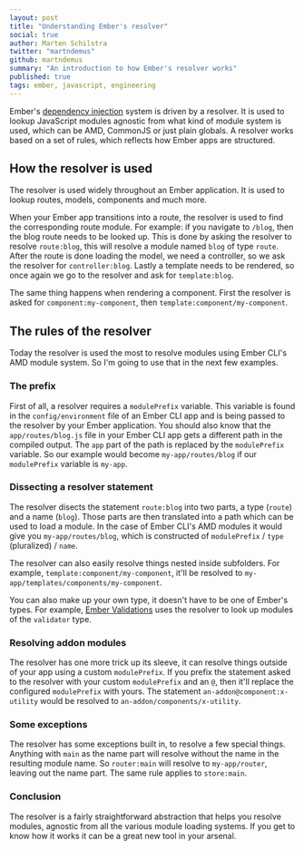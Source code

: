 ```yaml
---
layout: post
title: "Understanding Ember's resolver"
social: true
author: Marten Schilstra
twitter: "martndemus"
github: martndemus
summary: "An introduction to how Ember's resolver works"
published: true
tags: ember, javascript, engineering
---
```


Ember's [dependency injection](https://guides.emberjs.com/v2.8.0/applications/dependency-injection/) system is driven by a resolver.
It is used to lookup JavaScript modules agnostic from what kind of module system is used, which can be AMD, CommonJS or just plain globals.
A resolver works based on a set of rules, which reflects how Ember apps are structured.

## How the resolver is used

The resolver is used widely throughout an Ember application.
It is used to lookup routes, models, components and much more.

When your Ember app transitions into a route, the resolver is used to find the corresponding route module. 
For example: if you navigate to `/blog`, then the blog route needs to be looked up. 
This is done by asking the resolver to resolve `route:blog`, this will resolve a module named `blog` of type `route`.
After the route is done loading the model, we need a controller, so we ask the resolver for `controller:blog`. 
Lastly a template needs to be rendered, so once again we go to the resolver and ask for `template:blog`.

The same thing happens when rendering a component. First the resolver is asked for `component:my-component`,
then `template:component/my-component`.

## The rules of the resolver

Today the resolver is used the most to resolve modules using Ember CLI's AMD module system.
So I'm going to use that in the next few examples.

### The prefix

First of all, a resolver requires a `modulePrefix` variable.
This variable is found in the `config/environment` file of an Ember CLI app and is being passed to the resolver by your Ember application.
You should also know that the `app/routes/blog.js` file in your Ember CLI app gets a different path in the compiled output.
The `app` part of the path is replaced by the `modulePrefix` variable. So our example would become `my-app/routes/blog` if our `modulePrefix` variable is `my-app`.

### Dissecting a resolver statement

The resolver disects the statement `route:blog` into two parts, a type (`route`) and a name (`blog`). Those parts are then translated into a path which can be used to load a module.
In the case of Ember CLI's AMD modules it would give you `my-app/routes/blog`, which is constructed of `modulePrefix` / `type` (pluralized) / `name`.

The resolver can also easily resolve things nested inside subfolders.
For example, `template:component/my-component`, it'll be resolved to `my-app/templates/components/my-component`.

You can also make up your own type, it doesn't have to be one of Ember's types.
For example, [Ember Validations](https://github.com/DockYard/ember-validations) uses the resolver to look up modules of the `validator` type.

### Resolving addon modules 

The resolver has one more trick up its sleeve, it can resolve things outside of your app using a custom `modulePrefix`.
If you prefix the statement asked to the resolver with your custom `modulePrefix` and an `@`, then it'll replace the configured `modulePrefix` with yours.
The statement `an-addon@component:x-utility` would be resolved to `an-addon/components/x-utility`.

### Some exceptions

The resolver has some exceptions built in, to resolve a few special things. 
Anything with `main` as the name part will resolve without the name in the resulting module name.
So `router:main` will resolve to `my-app/router`, leaving out the name part. The same rule applies to `store:main`.

### Conclusion

The resolver is a fairly straightforward abstraction that helps you resolve modules, agnostic from all the various module loading systems.
If you get to know how it works it can be a great new tool in your arsenal.
